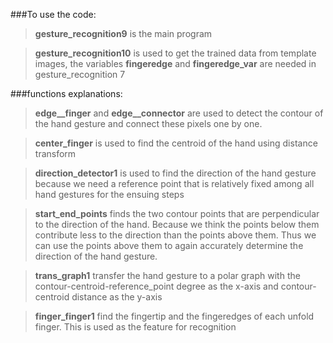 ###To use the code:

> **gesture_recognition9** is the main program

> **gesture_recognition10** is used to get the trained data from template images, the variables **fingeredge** and **fingeredge_var** are needed in gesture_recognition 7

###functions explanations:

> **edge__finger** and **edge__connector** are used to detect the contour of the hand gesture and connect these pixels one by one.

> **center_finger** is used to find the centroid of the hand using distance transform

> **direction_detector1** is used to find the direction of the hand gesture because we need a reference point that is relatively fixed among all hand gestures for the ensuing steps

> **start_end_points** finds the two contour points that are perpendicular to the direction of the hand. Because we think the points below them contribute less to the direction than the points above them. Thus we can use the points above them to again accurately determine the direction of the hand gesture.

> **trans_graph1** transfer the hand gesture to a polar graph with the contour-centroid-reference_point degree as the x-axis and contour-centroid distance as the y-axis

>**finger_finger1** find the fingertip and the fingeredges of each unfold finger. This is used as the feature for recognition 

